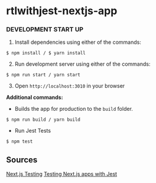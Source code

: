 # rtlwithjest-nextjs-app

### DEVELOPMENT START UP

1. Install dependencies using either of the commands:

```
$ npm install / $ yarn install
```

2. Run development server using either of the commands:

```
$ npm run start / yarn start
```

3. Open `http://localhost:3010` in your browser

**Additional commands:**

- Builds the app for production to the `build` folder.

```
$ npm run build / yarn build
```

- Run Jest Tests

```
$ npm test
```

## Sources

[Next.js Testing](https://nextjs.org/docs/testing)
[Testing Next.js apps with Jest](https://blog.logrocket.com/testing-next-js-apps-jest)
